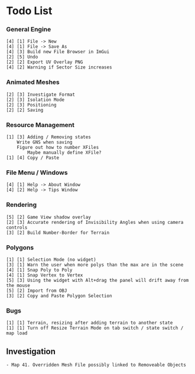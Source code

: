 ﻿# Todo List

### General Engine

    [4] [1] File -> New
    [4] [1] File -> Save As
    [4] [3] Build new File Browser in ImGui
    [2] [5] Undo
    [2] [2] Export UV Overlay PNG 
    [4] [2] Warning if Sector Size increases

### Animated Meshes

    [2] [3] Investigate Format
    [2] [3] Isolation Mode
    [2] [3] Positioning
    [2] [2] Saving

### Resource Management

    [1] [3] Adding / Removing states
        Write GNS when saving
        Figure out how to number XFiles
            Maybe manually define XFile?
    [1] [4] Copy / Paste

### File Menu / Windows

    [4] [1] Help -> About Window
    [4] [2] Help -> Tips Window

### Rendering

    [5] [2] Game View shadow overlay
    [2] [3] Accurate rendering of Invisibility Angles when using camera controls
    [3] [2] Build Number-Border for Terrain

### Polygons

    [1] [1] Selection Mode (no widget)
    [3] [1] Warn the user when more polys than the max are in the scene
    [4] [1] Snap Poly to Poly
    [4] [1] Snap Vertex to Vertex
    [5] [3] Using the widget with Alt+drag the panel will drift away from the mouse
    [5] [2] Import from OBJ
    [3] [2] Copy and Paste Polygon Selection 

### Bugs

    [1] [1] Terrain, resizing after adding terrain to another state
    [1] [1] Turn off Resize Terrain Mode on tab switch / state switch / map load

## Investigation
    - Map 41. Overridden Mesh File possibly linked to Removeable Objects 